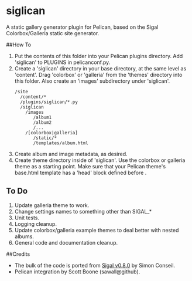 siglican
========

A static gallery generator plugin for Pelican, based on the Sigal
Colorbox/Galleria static site generator.

##How To
1. Put the contents of this folder into your Pelican plugins directory. Add
   'siglican' to PLUGINS in pelicanconf.py.
2. Create a 'siglican' directory in your base directory, at the same level as
   'content'. Drag 'colorbox' or 'galleria' from the 'themes' directory into
   this folder. Also create an 'images' subdirectory under 'siglican'.
   ```
   /site
     /content/*
     /plugins/siglican/*.py
     /siglican
       /images
          /album1
          /album2
          /...
       /[colorbox|galleria]
          /static/*
          /templates/album.html
    ```
3. Create album and image metadata, as desired.
5. Create theme directory inside of 'siglican'. Use the colorbox or galleria
   theme as a starting point. Make sure that your Pelican theme's base.html
   template has a 'head' block defined before </head>.

## To Do
1. Update galleria theme to work.
2. Change settings names to something other than SIGAL_*
3. Unit tests.
4. Logging cleanup.
5. Update colorbox/galleria example themes to deal better with nested albums.
6. General code and documentation cleanup.
   
##Credits
* The bulk of the code is ported from [Sigal v0.8.0](http://sigal.saimon.org/) by Simon Conseil.
* Pelican integration by Scott Boone (sawall@github).